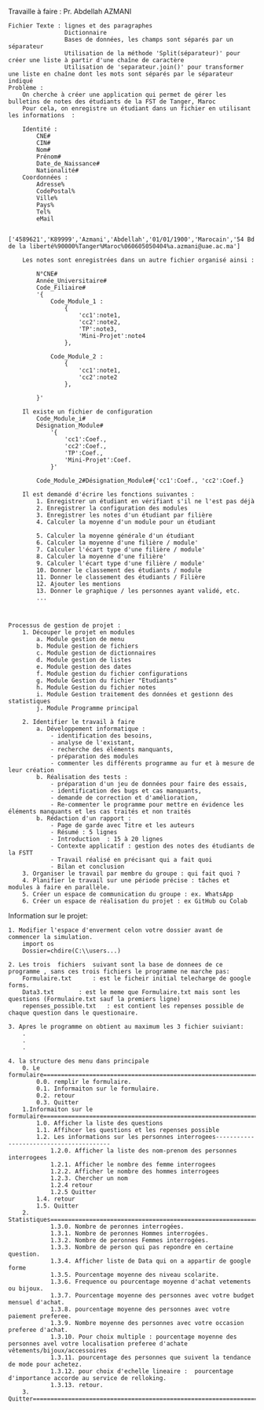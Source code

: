Travaille à faire : Pr. Abdellah AZMANI

	Fichier Texte : lignes et des paragraphes
					Dictionnaire
					Bases de données, les champs sont séparés par un séparateur
					Utilisation de la méthode 'Split(séparateur)' pour créer une liste à partir d'une chaîne de caractère
					Utilisation de 'separateur.join()' pour transformer une liste en chaîne dont les mots sont séparés par le séparateur indiqué
	Problème :
		On cherche à créer une application qui permet de gérer les bulletins de notes des étudiants de la FST de Tanger, Maroc
		Pour cela, on enregistre un étudiant dans un fichier en utilisant les informations  :

		Identité :
			CNE#
			CIN#
			Nom#
			Prénom#
			Date_de_Naissance#
			Nationalité#
		Coordonnées :
			Adresse%
			CodePostal%
			Ville%
			Pays%
			Tel%
			eMail

			['4589621','K89999','Azmani','Abdellah','01/01/1900','Marocain','54 Bd de la liberté%90000%Tanger%Maroc%060605050404%a.azmani@uae.ac.ma']

		Les notes sont enregistrées dans un autre fichier organisé ainsi :

			N°CNE#
			Année_Universitaire#
			Code_Filiaire#
			'{
				Code_Module_1 :
					{
						'cc1':note1,
						'cc2':note2,
						'TP':note3,
						'Mini-Projet':note4
					},

				Code_Module_2 :
					{
						'cc1':note1,
						'cc2':note2
					},

			}'

		Il existe un fichier de configuration
			Code_Module_i#
			Désignation_Module#
				'{
					'cc1':Coef.,
					'cc2':Coef.,
					'TP':Coef.,
					'Mini-Projet':Coef.
				}'

			Code_Module_2#Désignation_Module#{'cc1':Coef., 'cc2':Coef.}

		Il est demandé d'écrire les fonctions suivantes :
			1. Enregistrer un étudiant en vérifiant s'il ne l'est pas déjà
			2. Enregistrer la configuration des modules
			3. Enregistrer les notes d'un étudiant par filière
			4. Calculer la moyenne d'un module pour un étudiant

			5. Calculer la moyenne générale d'un étudiant
			6. Calculer la moyenne d'une filière / module'
			7. Calculer l'écart type d'une filière / module'
			8. Calculer la moyenne d'une filière'
			9. Calculer l'écart type d'une filière / module'
			10. Donner le classement des étudiants / module
			11. Donner le classement des étudiants / Filière
			12. Ajouter les mentions
			13. Donner le graphique / les personnes ayant validé, etc.
			...



	Processus de gestion de projet :
		1. Découper le projet en modules
			a. Module gestion de menu
			b. Module gestion de fichiers
			c. Module gestion de dictionnaires
			d. Module gestion de listes
			e. Module gestion des dates
			f. Module gestion du fichier configurations
			g. Module Gestion du fichier "Etudiants"
			h. Module Gestion du fichier notes
			i. Module Gestion traitement des données et gestionn des statistiques
			j. Module Programme principal

		2. Identifier le travail à faire
			a. Développement informatique :
				- identification des besoins,
				- analyse de l'existant,
				- recherche des éléments manquants,
				- préparation des modules
				- commenter les différents programme au fur et à mesure de leur création
			b. Réalisation des tests :
				- préparation d'un jeu de données pour faire des essais,
				- identification des bugs et cas manquants,
				- demande de correction et d'amélioration,
				- Re-commenter le programme pour mettre en évidence les éléments manquants et les cas traités et non traités
			b. Rédaction d'un rapport :
				- Page de garde avec Titre et les auteurs
				- Résumé : 5 lignes
				- Introduction  : 15 à 20 lignes
				- Contexte applicatif : gestion des notes des étudiants de la FSTT
				- Travail réalisé en précisant qui a fait quoi
				- Bilan et conclusion
		3. Organiser le travail par membre du groupe : qui fait quoi ?
		4. Planifier le travail sur une période précise : tâches et modules à faire en parallèle.
		5. Créer un espace de communication du groupe : ex. WhatsApp
		6. Créer un espace de réalisation du projet : ex GitHub ou Colab


Information sur le projet:

	1. Modifier l'espace d'enverment celon votre dossier avant de commencer la simulation.
		import os
		Dossier=chdire(C:\\users...)

	2. Les trois  fichiers  suivant sont la base de donnees de ce programme , sans ces trois fichiers le programme ne marche pas:
		Formulaire.txt 		: est le ficheir initial telecharge de google forms.
		Data3.txt 		: est le meme que Formulaire.txt mais sont les questions (Formulaire.txt sauf la premiers ligne)
		repenses_possible.txt   : est contient les repenses possible de chaque question dans le questionaire.

	3. Apres le programme on obtient au maximum les 3 fichier suiviant:
		.
		.
		.

	4. la structure des menu dans principale
		0. Le formulaire===============================================================================
			0.0. remplir le formulaire.
			0.1. Informaiton sur le formulaire.
			0.2. retour
			0.3. Quitter
		1.Informaiton sur le formulaire==============================================================================
			1.0. Afficher la liste des questions
			1.1. Affihcer les questions et les repenses possible
			1.2. Les informations sur les personnes interrogees----------------------------------------
				1.2.0. Afficher la liste des nom-prenom des personnes interrogees
				1.2.1. Afficher le nombre des femme interrogees
				1.2.2. Afficher le nombre des hommes interrogees
				1.2.3. Chercher un nom
				1.2.4 retour
				1.2.5 Quitter
			1.4. retour
			1.5. Quitter
		2. Statistiques=======================================================================================
				1.3.0. Nombre de peronnes interrogées.
				1.3.1. Nombre de peronnes Hommes interrogées.
				1.3.2. Nombre de peronnes Femmes interrogées.
				1.3.3. Nombre de person qui pas repondre en certaine question.
				1.3.4. Afficher liste de Data qui on a appartir de google forme
				1.3.5. Pourcentage moyenne des niveau scolarite.
				1.3.6. Frequence ou pourcentage moyenne d'achat vetements ou bijoux.
				1.3.7. Pourcentage moyenne des personnes avec votre budget mensuel d'achat.
				1.3.8. pourcentage moyenne des personnes avec votre paiement preferee.
				1.3.9. Nombre moyenne des personnes avec votre occasion preferee d'achat.
				1.3.10. Pour choix multiple : pourcentage moyenne des personnes avel votre localisation preferee d'achate vêtements/bijoux/accessoires
				1.3.11. pourcentage des personnes que suivent la tendance de mode pour achetez.
				1.3.12.	pour choix d'echelle lineaire :  pourcentage d'importance accorde au service de relloking.
				1.3.13. retour.
		3. Quitter============================================================================================




